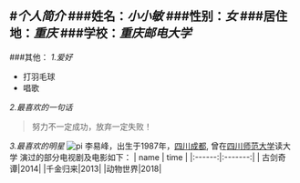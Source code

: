 #_个人简介_
###姓名：*小小敏*
###性别：*女*
###居住地：*重庆*
###学校：*重庆邮电大学*
---------
###其他：
*1.爱好*
+ 打羽毛球
+ 唱歌


*2.最喜欢的一句话*
>努力不一定成功，放弃一定失败！


*3.最喜欢的明星*
![pi](4.jpg)
  李易峰，出生于1987年，[四川成都](https://baike.baidu.com/item/%E6%88%90%E9%83%BD/128473?fr=aladdin), 曾在[四川师范大学](http://www.sicnu.edu.cn)读大学
              演过的部分电视剧及电影如下：
| name | time |
|:------:|:-------:|
| 古剑奇谭|2014|
|千金归来|2013|
|动物世界|2018|
